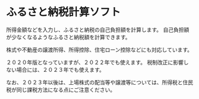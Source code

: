 # ふるさと納税計算ソフト
所得金額などを入力し、ふるさと納税の自己負担額を計算します。
自己負担額が少なくなるようなふるさと納税額を計算できます。

株式や不動産の譲渡所得、所得控除、住宅ローン控除などにも対応しています。

２０２０年版となっていますが、２０２２年でも使えます。
税制改正に影響しない場合には、２０２３年でも使えます。

なお、２０２３年以後は、上場株式の配当等や譲渡等については、所得税と住民税が同じ課税方法になる点にご注意ください。
